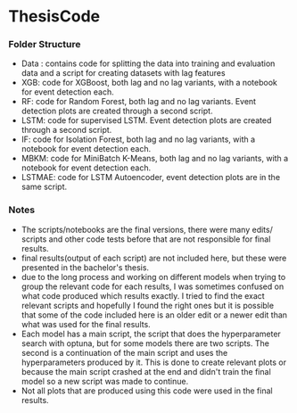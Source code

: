 # ThesisCode

### Folder Structure
- Data : contains code for splitting the data into training and evaluation data and a script for creating datasets with lag features
- XGB: code for XGBoost, both lag and no lag variants, with a notebook for event detection each.
- RF: code for Random Forest, both lag and no lag variants. Event detection plots are created through a second script.
- LSTM: code for supervised LSTM. Event detection plots are created through a second script.
- IF: code for Isolation Forest, both lag and no lag variants, with a notebook for event detection each.
- MBKM: code for MiniBatch K-Means, both lag and no lag variants, with a notebook for event detection each.
- LSTMAE: code for LSTM Autoencoder, event detection plots are in the same script.

### Notes
- The scripts/notebooks are the final versions, there were many edits/ scripts and other code tests before that are not responsible for final results. 
- final results(output of each script) are not included here, but these were presented in the bachelor's thesis.
- due to the long process and working on different models when trying to group the relevant code for each results, I was sometimes confused on what code produced which results exactly. I tried to find the exact relevant scripts and hopefully I found the right ones but it is possible that some of the code included here is an older edit or a newer edit than what was used for the final results.
- Each model has a main script, the script that does the hyperparameter search with optuna, but for some models there are two scripts. The second is a continuation of the main script and uses the hyperparameters produced by it. This is done to create relevant plots or because the main script crashed at the end and didn't train the final model so a new script was made to continue.
- Not all plots that are produced using this code were used in the final results.

